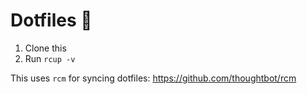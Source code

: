 # Dotfiles 🐧

1. Clone this
2. Run `rcup -v`

This uses `rcm` for syncing dotfiles: https://github.com/thoughtbot/rcm
